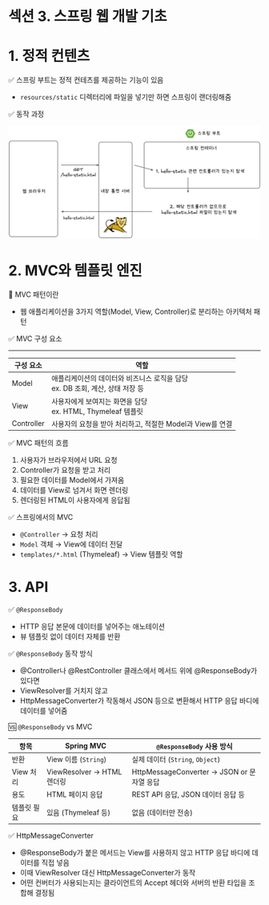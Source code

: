 # 섹션 3. 스프링 웹 개발 기초

# 1. 정적 컨텐츠

✅ 스프링 부트는 정적 컨테츠를 제공하는 기능이 있음

- `resources/static` 디렉터리에 파일을 넣기만 하면 스프링이 랜더링해줌

✅ 동작 과정

![image.png](img/image2.png)

# 2. MVC와 템플릿 엔진

📌 MVC 패턴이란

- 웹 애플리케이션을 3가지 역할(Model, View, Controller)로 분리하는 아키텍처 패턴

✅ MVC 구성 요소

---

| 구성 요소 | 역할 |
| --- | --- |
| Model | 애플리케이션의 데이터와 비즈니스 로직을 담당 <br/>ex. DB 조회, 계산, 상태 저장 등 |
| View | 사용자에게 보여지는 화면을 담당<br/>ex. HTML, Thymeleaf 템플릿 |
| Controller | 사용자의 요청을 받아 처리하고, 적절한 Model과 View를 연결 |

✅ MVC 패턴의 흐름

1. 사용자가 브라우저에서 URL 요청
2. Controller가 요청을 받고 처리
3. 필요한 데이터를 Model에서 가져옴
4. 데이터를 View로 넘겨서 화면 렌더링
5. 렌더링된 HTML이 사용자에게 응답됨

✅ 스프링에서의 MVC

- `@Controller` → 요청 처리
- `Model` 객체 → View에 데이터 전달
- `templates/*.html` (Thymeleaf) → View 템플릿 역할

# 3. API

✅ `@ResponseBody`

- HTTP 응답 본문에 데이터를 넣어주는 애노테이션
- 뷰 템플릿 없이 데이터 자체를 반환

✅ `@ResponseBody` 동작 방식

- @Controller나 @RestController 클래스에서 메서드 위에 @ResponseBody가 있다면
- ViewResolver를 거치지 않고
- HttpMessageConverter가 작동해서 JSON 등으로 변환해서 HTTP 응답 바디에 데이터를 넣어줌

🆚 `@ResponseBody` vs MVC

| 항목 | Spring MVC | `@ResponseBody` 사용 방식 |
| --- | --- | --- |
| 반환 | View 이름 (`String`) | 실제 데이터 (`String`, `Object`) |
| View 처리 | ViewResolver → HTML 렌더링 | HttpMessageConverter → JSON or 문자열 응답 |
| 용도 | HTML 페이지 응답 | REST API 응답, JSON 데이터 응답 등 |
| 템플릿 필요 | 있음 (Thymeleaf 등) | 없음 (데이터만 전송) |

✅ HttpMessageConverter

- @ResponseBody가 붙은 메서드는 View를 사용하지 않고 HTTP 응답 바디에 데이터를 직접 넣음
- 이때 ViewResolver 대신 HttpMessageConverter가 동작
- 어떤 컨버터가 사용되는지는 클라이언트의 Accept 헤더와 서버의 반환 타입을 조합해 결정됨